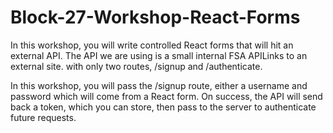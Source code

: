 # Block-27-Workshop-React-Forms

In this workshop, you will write controlled React forms that will hit an external API. The API we are using is a small internal FSA APILinks to an external site. with only two routes, /signup and /authenticate.

In this workshop, you will pass the /signup route, either a username and password which will come from a React form. On success, the API will send back a token, which you can store, then pass to the server to authenticate future requests.